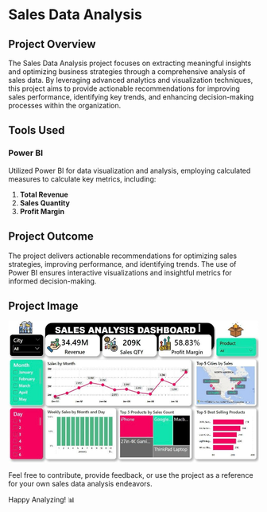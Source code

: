 # Sales Data Analysis

## Project Overview

The Sales Data Analysis project focuses on extracting meaningful insights and optimizing business strategies through a comprehensive analysis of sales data. By leveraging advanced analytics and visualization techniques, this project aims to provide actionable recommendations for improving sales performance, identifying key trends, and enhancing decision-making processes within the organization.

## Tools Used

### Power BI

Utilized Power BI for data visualization and analysis, employing calculated measures to calculate key metrics, including:

1. **Total Revenue**
2. **Sales Quantity**
3. **Profit Margin**

## Project Outcome

The project delivers actionable recommendations for optimizing sales strategies, improving performance, and identifying trends. The use of Power BI ensures interactive visualizations and insightful metrics for informed decision-making.

## Project Image

![Sales Data Analysis Dashboard](https://github.com/Raghad-El-Ghobashy/SALES-ANALYSIS-PROJECT/raw/main/Sales%20Data%20Analysis.jpg)

Feel free to contribute, provide feedback, or use the project as a reference for your own sales data analysis endeavors.

Happy Analyzing! 📊
